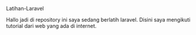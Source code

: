 Latihan-Laravel

Hallo jadi di repository ini saya sedang berlatih laravel. 
Disini saya mengikuti tutorial dari web yang ada di internet.


